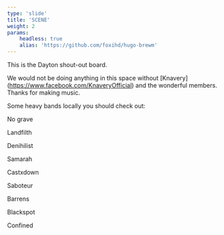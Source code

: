 ```yaml
---
type: 'slide'
title: 'SCENE'
weight: 2
params:
    headless: true
    alias: 'https://github.com/foxihd/hugo-brewm'
---
```


This is the Dayton shout-out board.

We would not be doing anything in this space without [Knavery] (https://www.facebook.com/KnaveryOfficial) and the wonderful members. Thanks for making music. 

Some heavy bands locally you should check out: 

No grave

Landfilth

Denihilist

Samarah

Castxdown

Saboteur

Barrens

Blackspot

Confined


<!--{{< rss url="https://gohugo.io/news/index.xml" >}}-->
